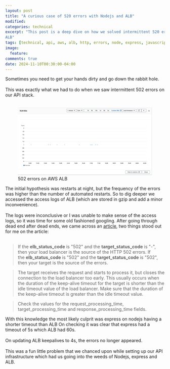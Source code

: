 ```yaml
---
layout: post
title: "A curious case of 520 errors with Nodejs and ALB"
modified:
categories: technical
excerpt: "This post is a deep dive on how we solved intermittent 520 errors with our Nodejs application behind an AWS
ALB"
tags: [technical, api, aws, alb, http, errors, node, express, javascript, typescript]
image:
  feature:
comments: true
date: 2024-11-10T00:30:00-04:00
---
```

Sometimes you need to get your hands dirty and go down the rabbit hole.<br/><br/>
This was exactly what we had to do when we saw intermittent 502 errors on our API stack.<br/><br/>

<figure>
	<img src="/images/502_errors.png">
	<figcaption>502 errors on AWS ALB</figcaption>
</figure>

The initial hypothesis was restarts at night, but the frequency of the errors was higher than the number of automated restarts. So to dig deeper we accessed the access logs of ALB (which are stored in gzip and add a minor inconvenience).<br/><br/>
The logs were inconclusive or I was unable to make sense of the access logs, so it was time for some old fashioned googling. After going through dead end after dead ends, we came across an [article](https://repost.aws/knowledge-center/elb-alb-troubleshoot-502-errors), two things stood out for me on the article:<br/><br/>

> If the **elb_status_code** is "502" and the **target_status_code** is "-", then your load balancer is the source of the HTTP 502 errors. If the **elb_status_code** is "502" and the **target_status_code** is "502", then your target is the source of the errors.

> The target receives the request and starts to process it, but closes the connection to the load balancer too early. This usually occurs when the duration of the keep-alive timeout for the target is shorter than the idle timeout value of the load balancer. Make sure that the duration of the keep-alive timeout is greater than the idle timeout value.

> Check the values for the request_processing_time, target_processing_time and response_processing_time fields.

With this knowledge the most likely culprit was express on nodejs having a shorter timeout than ALB On checking it was clear that express had a timeout of 5s which ALB had 60s.<br/><br/>
On updating ALB keepalives to 4s, the errors no longer appeared.<br/><br/>
This was a fun little problem that we chanced upon while setting up our API infrastructure which had us going into the weeds of Nodejs, express and ALB.<br/><br/>

